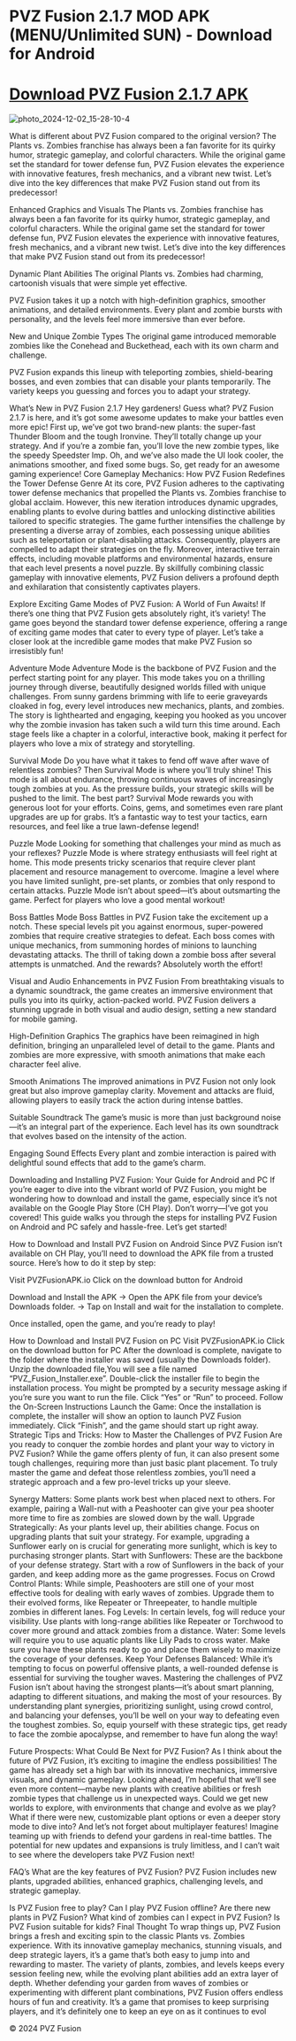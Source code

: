 # PVZ Fusion 2.1.7 MOD APK (MENU/Unlimited SUN) - Download for Android

# [Download PVZ Fusion 2.1.7 APK](https://modmeme.com/pvz-fusion/)

![photo_2024-12-02_15-28-10-4](https://github.com/user-attachments/assets/205fe08c-2734-479b-b5c6-04443044ebdd)

What is different about PVZ Fusion compared to the original version?
The Plants vs. Zombies franchise has always been a fan favorite for its quirky humor, strategic gameplay, and colorful characters. While the original game set the standard for tower defense fun, PVZ Fusion elevates the experience with innovative features, fresh mechanics, and a vibrant new twist. Let’s dive into the key differences that make PVZ Fusion stand out from its predecessor!

Enhanced Graphics and Visuals
The Plants vs. Zombies franchise has always been a fan favorite for its quirky humor, strategic gameplay, and colorful characters. While the original game set the standard for tower defense fun, PVZ Fusion elevates the experience with innovative features, fresh mechanics, and a vibrant new twist. Let’s dive into the key differences that make PVZ Fusion stand out from its predecessor!

Dynamic Plant Abilities
The original Plants vs. Zombies had charming, cartoonish visuals that were simple yet effective.

PVZ Fusion takes it up a notch with high-definition graphics, smoother animations, and detailed environments. Every plant and zombie bursts with personality, and the levels feel more immersive than ever before.

New and Unique Zombie Types
The original game introduced memorable zombies like the Conehead and Buckethead, each with its own charm and challenge.

PVZ Fusion expands this lineup with teleporting zombies, shield-bearing bosses, and even zombies that can disable your plants temporarily. The variety keeps you guessing and forces you to adapt your strategy.

What’s New in PVZ Fusion 2.1.7
Hey gardeners! Guess what? PVZ Fusion 2.1.7 is here, and it’s got some awesome updates to make your battles even more epic! First up, we’ve got two brand-new plants: the super-fast Thunder Bloom and the tough Ironvine. They’ll totally change up your strategy. And if you’re a zombie fan, you’ll love the new zombie types, like the speedy Speedster Imp. Oh, and we’ve also made the UI look cooler, the animations smoother, and fixed some bugs. So, get ready for an awesome gaming experience!
Core Gameplay Mechanics: How PVZ Fusion Redefines the Tower Defense Genre
At its core, PVZ Fusion adheres to the captivating tower defense mechanics that propelled the Plants vs. Zombies franchise to global acclaim. However, this new iteration introduces dynamic upgrades, enabling plants to evolve during battles and unlocking distinctive abilities tailored to specific strategies. The game further intensifies the challenge by presenting a diverse array of zombies, each possessing unique abilities such as teleportation or plant-disabling attacks. Consequently, players are compelled to adapt their strategies on the fly. Moreover, interactive terrain effects, including movable platforms and environmental hazards, ensure that each level presents a novel puzzle. By skillfully combining classic gameplay with innovative elements, PVZ Fusion delivers a profound depth and exhilaration that consistently captivates players.

Explore Exciting Game Modes of PVZ Fusion: A World of Fun Awaits!
If there’s one thing that PVZ Fusion gets absolutely right, it’s variety! The game goes beyond the standard tower defense experience, offering a range of exciting game modes that cater to every type of player. Let’s take a closer look at the incredible game modes that make PVZ Fusion so irresistibly fun!

Adventure Mode
Adventure Mode is the backbone of PVZ Fusion and the perfect starting point for any player. This mode takes you on a thrilling journey through diverse, beautifully designed worlds filled with unique challenges. From sunny gardens brimming with life to eerie graveyards cloaked in fog, every level introduces new mechanics, plants, and zombies.
The story is lighthearted and engaging, keeping you hooked as you uncover why the zombie invasion has taken such a wild turn this time around. Each stage feels like a chapter in a colorful, interactive book, making it perfect for players who love a mix of strategy and storytelling.

Survival Mode
Do you have what it takes to fend off wave after wave of relentless zombies? Then Survival Mode is where you’ll truly shine! This mode is all about endurance, throwing continuous waves of increasingly tough zombies at you. As the pressure builds, your strategic skills will be pushed to the limit. The best part? Survival Mode rewards you with generous loot for your efforts. Coins, gems, and sometimes even rare plant upgrades are up for grabs. It’s a fantastic way to test your tactics, earn resources, and feel like a true lawn-defense legend!

Puzzle Mode
Looking for something that challenges your mind as much as your reflexes? Puzzle Mode is where strategy enthusiasts will feel right at home. This mode presents tricky scenarios that require clever plant placement and resource management to overcome.
Imagine a level where you have limited sunlight, pre-set plants, or zombies that only respond to certain attacks. Puzzle Mode isn’t about speed—it’s about outsmarting the game. Perfect for players who love a good mental workout!

Boss Battles Mode
Boss Battles in PVZ Fusion take the excitement up a notch. These special levels pit you against enormous, super-powered zombies that require creative strategies to defeat. Each boss comes with unique mechanics, from summoning hordes of minions to launching devastating attacks.
The thrill of taking down a zombie boss after several attempts is unmatched. And the rewards? Absolutely worth the effort!

Visual and Audio Enhancements in PVZ Fusion
From breathtaking visuals to a dynamic soundtrack, the game creates an immersive environment that pulls you into its quirky, action-packed world. PVZ Fusion delivers a stunning upgrade in both visual and audio design, setting a new standard for mobile gaming.

High-Definition Graphics
The graphics have been reimagined in high definition, bringing an unparalleled level of detail to the game. Plants and zombies are more expressive, with smooth animations that make each character feel alive.

Smooth Animations
The improved animations in PVZ Fusion not only look great but also improve gameplay clarity. Movement and attacks are fluid, allowing players to easily track the action during intense battles.

Suitable Soundtrack
The game’s music is more than just background noise—it’s an integral part of the experience. Each level has its own soundtrack that evolves based on the intensity of the action.

Engaging Sound Effects
Every plant and zombie interaction is paired with delightful sound effects that add to the game’s charm.

Downloading and Installing PVZ Fusion: Your Guide for Android and PC
If you’re eager to dive into the vibrant world of PVZ Fusion, you might be wondering how to download and install the game, especially since it’s not available on the Google Play Store (CH Play). Don’t worry—I’ve got you covered! This guide walks you through the steps for installing PVZ Fusion on Android and PC safely and hassle-free. Let’s get started!

How to Download and Install PVZ Fusion on Android
Since PVZ Fusion isn’t available on CH Play, you’ll need to download the APK file from a trusted source. Here’s how to do it step by step:

Visit PVZFusionAPK.io
Click on the download button for Android


Download and Install the APK -> Open the APK file from your device’s Downloads folder. -> Tap on Install and wait for the installation to complete.


Once installed, open the game, and you’re ready to play!

How to Download and Install PVZ Fusion on PC
Visit PVZFusionAPK.io
Click on the download button for PC
After the download is complete, navigate to the folder where the installer was saved (usually the Downloads folder). Unzip the downloaded file,You will see a file named “PVZ_Fusion_Installer.exe”.
Double-click the installer file to begin the installation process. You might be prompted by a security message asking if you’re sure you want to run the file. Click “Yes” or “Run” to proceed.
Follow the On-Screen Instructions
Launch the Game: Once the installation is complete, the installer will show an option to launch PVZ Fusion immediately. Click “Finish”, and the game should start up right away.
Strategic Tips and Tricks: How to Master the Challenges of PVZ Fusion
Are you ready to conquer the zombie hordes and plant your way to victory in PVZ Fusion? While the game offers plenty of fun, it can also present some tough challenges, requiring more than just basic plant placement. To truly master the game and defeat those relentless zombies, you’ll need a strategic approach and a few pro-level tricks up your sleeve.

Synergy Matters: Some plants work best when placed next to others. For example, pairing a Wall-nut with a Peashooter can give your pea shooter more time to fire as zombies are slowed down by the wall.
Upgrade Strategically: As your plants level up, their abilities change. Focus on upgrading plants that suit your strategy. For example, upgrading a Sunflower early on is crucial for generating more sunlight, which is key to purchasing stronger plants.
Start with Sunflowers: These are the backbone of your defense strategy. Start with a row of Sunflowers in the back of your garden, and keep adding more as the game progresses.
Focus on Crowd Control Plants: While simple, Peashooters are still one of your most effective tools for dealing with early waves of zombies. Upgrade them to their evolved forms, like Repeater or Threepeater, to handle multiple zombies in different lanes.
Fog Levels: In certain levels, fog will reduce your visibility. Use plants with long-range abilities like Repeater or Torchwood to cover more ground and attack zombies from a distance.
Water: Some levels will require you to use aquatic plants like Lily Pads to cross water. Make sure you have these plants ready to go and place them wisely to maximize the coverage of your defenses.
Keep Your Defenses Balanced: While it’s tempting to focus on powerful offensive plants, a well-rounded defense is essential for surviving the tougher waves.
Mastering the challenges of PVZ Fusion isn’t about having the strongest plants—it’s about smart planning, adapting to different situations, and making the most of your resources. By understanding plant synergies, prioritizing sunlight, using crowd control, and balancing your defenses, you’ll be well on your way to defeating even the toughest zombies. So, equip yourself with these strategic tips, get ready to face the zombie apocalypse, and remember to have fun along the way!

Future Prospects: What Could Be Next for PVZ Fusion?
As I think about the future of PVZ Fusion, it’s exciting to imagine the endless possibilities! The game has already set a high bar with its innovative mechanics, immersive visuals, and dynamic gameplay. Looking ahead, I’m hopeful that we’ll see even more content—maybe new plants with creative abilities or fresh zombie types that challenge us in unexpected ways. Could we get new worlds to explore, with environments that change and evolve as we play? What if there were new, customizable plant options or even a deeper story mode to dive into? And let’s not forget about multiplayer features! Imagine teaming up with friends to defend your gardens in real-time battles. The potential for new updates and expansions is truly limitless, and I can’t wait to see where the developers take PVZ Fusion next!

FAQ’s
What are the key features of PVZ Fusion?
PVZ Fusion includes new plants, upgraded abilities, enhanced graphics, challenging levels, and strategic gameplay.

Is PVZ Fusion free to play?
Can I play PVZ Fusion offline?
Are there new plants in PVZ Fusion?
What kind of zombies can I expect in PVZ Fusion?
Is PVZ Fusion suitable for kids?
Final Thought
To wrap things up, PVZ Fusion brings a fresh and exciting spin to the classic Plants vs. Zombies experience. With its innovative gameplay mechanics, stunning visuals, and deep strategic layers, it’s a game that’s both easy to jump into and rewarding to master. The variety of plants, zombies, and levels keeps every session feeling new, while the evolving plant abilities add an extra layer of depth. Whether defending your garden from waves of zombies or experimenting with different plant combinations, PVZ Fusion offers endless hours of fun and creativity. It’s a game that promises to keep surprising players, and it’s definitely one to keep an eye on as it continues to evol

© 2024 PVZ Fusion
